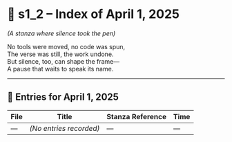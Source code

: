 <!-- Save to: shagi_archives/gdj_25/s04/s01/s1_2_index_of_01.md -->

# 📘 s1_2 – Index of April 1, 2025  
*(A stanza where silence took the pen)*

No tools were moved, no code was spun,  
The verse was still, the work undone.  
But silence, too, can shape the frame—  
A pause that waits to speak its name.

---

## 📜 Entries for April 1, 2025

| File | Title | Stanza Reference | Time |
|------|-------|------------------|------|
| — | *(No entries recorded)* | — | — |
